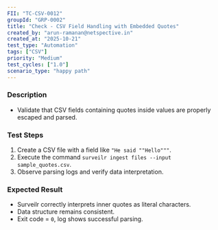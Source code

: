 ```yaml
---
FII: "TC-CSV-0012"
groupId: "GRP-0002"
title: "Check - CSV Field Handling with Embedded Quotes"
created_by: "arun-ramanan@netspective.in"
created_at: "2025-10-21"
test_type: "Automation"
tags: ["CSV"]
priority: "Medium"
test_cycles: ["1.0"]
scenario_type: "happy path"
---
```


### Description
- Validate that CSV fields containing quotes inside values are properly escaped and parsed.

### Test Steps
1. Create a CSV file with a field like `"He said ""Hello"""`.  
2. Execute the command `surveilr ingest files --input sample_quotes.csv`.  
3. Observe parsing logs and verify data interpretation.  

### Expected Result
- Surveilr correctly interprets inner quotes as literal characters.  
- Data structure remains consistent.  
- Exit code = `0`, log shows successful parsing.
